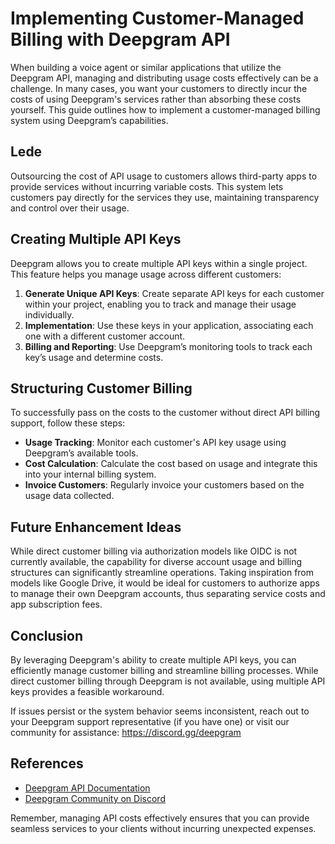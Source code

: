 # Implementing Customer-Managed Billing with Deepgram API

When building a voice agent or similar applications that utilize the Deepgram API, managing and distributing usage costs effectively can be a challenge. In many cases, you want your customers to directly incur the costs of using Deepgram's services rather than absorbing these costs yourself. This guide outlines how to implement a customer-managed billing system using Deepgram’s capabilities.

## Lede

Outsourcing the cost of API usage to customers allows third-party apps to provide services without incurring variable costs. This system lets customers pay directly for the services they use, maintaining transparency and control over their usage.

## Creating Multiple API Keys

Deepgram allows you to create multiple API keys within a single project. This feature helps you manage usage across different customers:

1. **Generate Unique API Keys**: Create separate API keys for each customer within your project, enabling you to track and manage their usage individually.
2. **Implementation**: Use these keys in your application, associating each one with a different customer account.
3. **Billing and Reporting**: Use Deepgram’s monitoring tools to track each key’s usage and determine costs.

## Structuring Customer Billing

To successfully pass on the costs to the customer without direct API billing support, follow these steps:

- **Usage Tracking**: Monitor each customer's API key usage using Deepgram’s available tools.
- **Cost Calculation**: Calculate the cost based on usage and integrate this into your internal billing system.
- **Invoice Customers**: Regularly invoice your customers based on the usage data collected.

## Future Enhancement Ideas

While direct customer billing via authorization models like OIDC is not currently available, the capability for diverse account usage and billing structures can significantly streamline operations. Taking inspiration from models like Google Drive, it would be ideal for customers to authorize apps to manage their own Deepgram accounts, thus separating service costs and app subscription fees.

## Conclusion

By leveraging Deepgram's ability to create multiple API keys, you can efficiently manage customer billing and streamline billing processes. While direct customer billing through Deepgram is not available, using multiple API keys provides a feasible workaround.

If issues persist or the system behavior seems inconsistent, reach out to your Deepgram support representative (if you have one) or visit our community for assistance: https://discord.gg/deepgram

## References

- [Deepgram API Documentation](https://developers.deepgram.com/docs/api)
- [Deepgram Community on Discord](https://discord.gg/deepgram)

Remember, managing API costs effectively ensures that you can provide seamless services to your clients without incurring unexpected expenses.